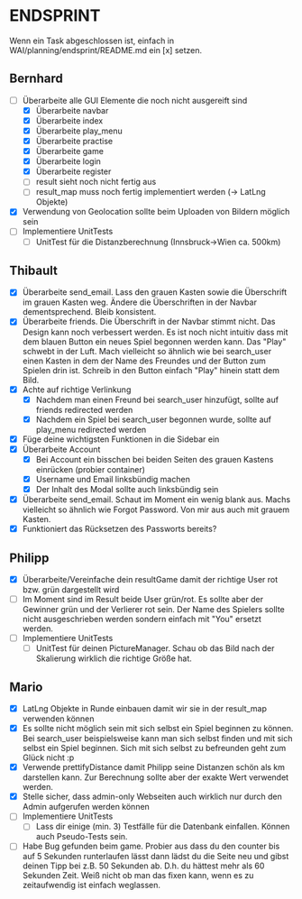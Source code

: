 # ENDSPRINT
Wenn ein Task abgeschlossen ist, einfach in WAI/planning/endsprint/README.md ein [x] setzen.

## Bernhard
- [ ] Überarbeite alle GUI Elemente die noch nicht ausgereift sind
  - [x] Überarbeite navbar
  - [x] Überarbeite index
  - [x] Überarbeite play_menu
  - [x] Überarbeite practise
  - [x] Überarbeite game
  - [x] Überarbeite login
  - [x] Überarbeite register
  - [ ] result sieht noch nicht fertig aus
  - [ ] result_map muss noch fertig implementiert werden (-> LatLng Objekte)
- [x] Verwendung von Geolocation sollte beim Uploaden von Bildern möglich sein
- [ ] Implementiere UnitTests
  - [ ] UnitTest für die Distanzberechnung (Innsbruck->Wien ca. 500km)

## Thibault
- [x] Überarbeite send_email. Lass den grauen Kasten sowie die Überschrift im grauen Kasten weg. Ändere die Überschriften in der Navbar dementsprechend. Bleib konsistent.
- [x] Überarbeite friends. Die Überschrift in der Navbar stimmt nicht. Das Design kann noch verbessert werden. Es ist noch nicht intuitiv dass mit dem blauen Button ein neues Spiel begonnen werden kann. Das "Play" schwebt in der Luft. Mach vielleicht so ähnlich wie bei search_user einen Kasten in dem der Name des Freundes und der Button zum Spielen drin ist. Schreib in den Button einfach "Play" hinein statt dem Bild.
- [x] Achte auf richtige Verlinkung
  - [x] Nachdem man einen Freund bei search_user hinzufügt, sollte auf friends redirected werden
  - [x] Nachdem ein Spiel bei search_user begonnen wurde, sollte auf play_menu redirected werden
- [x] Füge deine wichtigsten Funktionen in die Sidebar ein
- [x] Überarbeite Account
  - [x] Bei Account ein bisschen bei beiden Seiten des grauen Kastens einrücken (probier container)
  - [x] Username und Email linksbündig machen
  - [x] Der Inhalt des Modal sollte auch linksbündig sein
- [x] Überarbeite send_email. Schaut im Moment ein wenig blank aus. Machs vielleicht so ähnlich wie Forgot Password. Von mir aus auch mit grauem Kasten.
- [x] Funktioniert das Rücksetzen des Passworts bereits?

## Philipp
- [x] Überarbeite/Vereinfache dein resultGame damit der richtige User rot bzw. grün dargestellt wird
- [ ] Im Moment sind im Result beide User grün/rot. Es sollte aber der Gewinner grün und der Verlierer rot sein. Der Name des Spielers sollte nicht ausgeschrieben werden sondern einfach mit "You" ersetzt werden.
- [ ] Implementiere UnitTests
  - [ ] UnitTest für deinen PictureManager. Schau ob das Bild nach der Skalierung wirklich die richtige Größe hat.

## Mario
- [x] LatLng Objekte in Runde einbauen damit wir sie in der result_map verwenden können
- [x] Es sollte nicht möglich sein mit sich selbst ein Spiel beginnen zu können. Bei search_user beispielsweise kann man sich selbst finden und mit sich selbst ein Spiel beginnen. Sich mit sich selbst zu befreunden geht zum Glück nicht :p
- [x] Verwende prettifyDistance damit Philipp seine Distanzen schön als km darstellen kann. Zur Berechnung sollte aber der exakte Wert verwendet werden.
- [x] Stelle sicher, dass admin-only Webseiten auch wirklich nur durch den Admin aufgerufen werden können
- [ ] Implementiere UnitTests
  - [ ] Lass dir einige (min. 3) Testfälle für die Datenbank einfallen. Können auch Pseudo-Tests sein.
- [ ] Habe Bug gefunden beim game. Probier aus dass du den counter bis auf 5 Sekunden runterlaufen lässt dann lädst du die Seite neu und gibst deinen Tipp bei z.B. 50 Sekunden ab. D.h. du hättest mehr als 60 Sekunden Zeit. Weiß nicht ob man das fixen kann, wenn es zu zeitaufwendig ist einfach weglassen.
